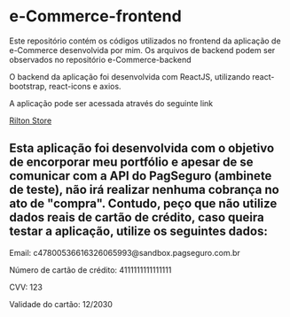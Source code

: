 <h1>e-Commerce-frontend</h1>
<p>Este repositório contém os códigos utilizados no frontend da aplicação de e-Commerce desenvolvida por mim. Os arquivos de backend podem ser observados no repositório e-Commerce-backend</p>
<p>O backend da aplicação foi desenvolvida com ReactJS, utilizando react-bootstrap, react-icons e axios.</p>
<p>A aplicação pode ser acessada através do seguinte link</p><a href="http://rilton-store.herokuapp.com/">Rilton Store</a>
<h2>Esta aplicação foi desenvolvida com o objetivo de encorporar meu portfólio e apesar de se comunicar com a API do PagSeguro (ambinete de teste), não irá realizar nenhuma cobrança no ato de "compra". Contudo, peço que não utilize dados reais de cartão de crédito, caso queira testar a aplicação, utilize os seguintes dados:</h2>
<p>Email: c47800536616326065993@sandbox.pagseguro.com.br</p>
<p>Número de cartão de crédito: 4111111111111111</p>
<p>CVV: 123</p>
<p>Validade do cartão: 12/2030</p>

